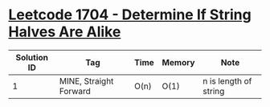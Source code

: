 # [Leetcode 1704 - Determine If String Halves Are Alike](https://leetcode.com/problems/determine-if-string-halves-are-alike/)

| Solution ID | Tag | Time | Memory | Note |
| ----------- | --- | ---- | ------ | ---- |
| 1 | MINE, Straight Forward | O(n) | O(1) | n is length of string |